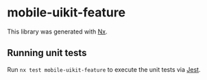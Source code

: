 # mobile-uikit-feature

This library was generated with [Nx](https://nx.dev).

## Running unit tests

Run `nx test mobile-uikit-feature` to execute the unit tests via [Jest](https://jestjs.io).
